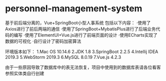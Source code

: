 # personnel-management-system
基于前后端分离的，Vue+SpringBoot小型人事系统
包括以下内容：
·使用了Axios进行了前后两端的通信
·使用了SpringBoot+MybatisPlus进行了后端业务代码的编写
·使用了ElementUI+Vue.js进行了前端页面的设计
·使用ECharts实现了数据的可视化
·自行设计了密码加密算法

环境版本如下：
1.Mac OS 10.14.6
2.JDK 1.8
3.SpringBoot 2.2.5
4.Intellij IDEA 2019.3
5.WebStorm 2019.3
6.MySQL 8.0.19
7.Vue.js 4.2.3

由于一些原因导致了数据库中的表无法恢复，项目中使用到的数据库表请各位看客参照实体类自行创建
